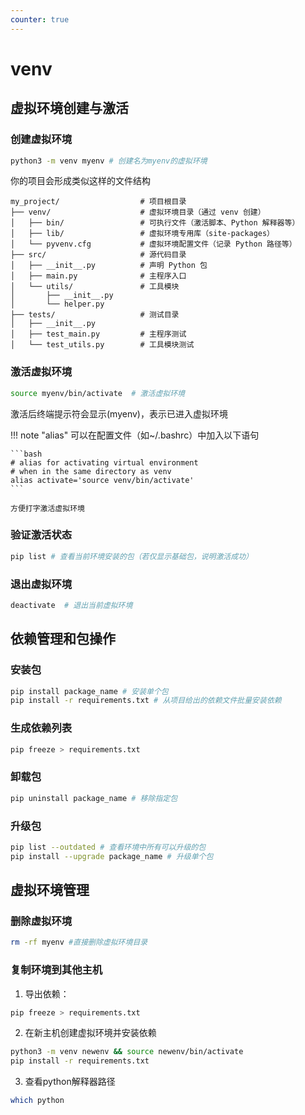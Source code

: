 ```yaml
---
counter: true
---
```


# venv
## 虚拟环境创建与激活
### 创建虚拟环境
``` bash
python3 -m venv myenv # 创建名为myenv的虚拟环境
```

你的项目会形成类似这样的文件结构

```plaintext
my_project/                  # 项目根目录
├── venv/                    # 虚拟环境目录（通过 venv 创建）
│   ├── bin/                 # 可执行文件（激活脚本、Python 解释器等）
│   ├── lib/                 # 虚拟环境专用库（site-packages）
│   └── pyvenv.cfg           # 虚拟环境配置文件（记录 Python 路径等）
├── src/                     # 源代码目录
│   ├── __init__.py          # 声明 Python 包
│   ├── main.py              # 主程序入口
│   └── utils/               # 工具模块
│       ├── __init__.py
│       └── helper.py
├── tests/                   # 测试目录
│   ├── __init__.py
│   ├── test_main.py         # 主程序测试
│   └── test_utils.py        # 工具模块测试
```
### 激活虚拟环境
``` bash
source myenv/bin/activate  # 激活虚拟环境
```
激活后终端提示符会显示(myenv)，表示已进入虚拟环境

!!! note "alias"
    可以在配置文件（如~/.bashrc）中加入以下语句

    ```bash
    # alias for activating virtual environment
    # when in the same directory as venv
    alias activate='source venv/bin/activate'
    ```

    方便打字激活虚拟环境

### 验证激活状态
``` bash
pip list # 查看当前环境安装的包（若仅显示基础包，说明激活成功）
```

### 退出虚拟环境
```Bash
deactivate  # 退出当前虚拟环境 
```

## 依赖管理和包操作
### 安装包
```bash
pip install package_name # 安装单个包
pip install -r requirements.txt # 从项目给出的依赖文件批量安装依赖
```

### 生成依赖列表
```bash
pip freeze > requirements.txt
```

### 卸载包
``` bash
pip uninstall package_name # 移除指定包
```

### 升级包
``` bash
pip list --outdated # 查看环境中所有可以升级的包
pip install --upgrade package_name # 升级单个包
```

## 虚拟环境管理
### 删除虚拟环境
```bash
rm -rf myenv #直接删除虚拟环境目录
```

### 复制环境到其他主机
1. 导出依赖：
```bash
pip freeze > requirements.txt
```
2. 在新主机创建虚拟环境并安装依赖
```bash
python3 -m venv newenv && source newenv/bin/activate
pip install -r requirements.txt
```
3. 查看python解释器路径
```bash
which python
```

